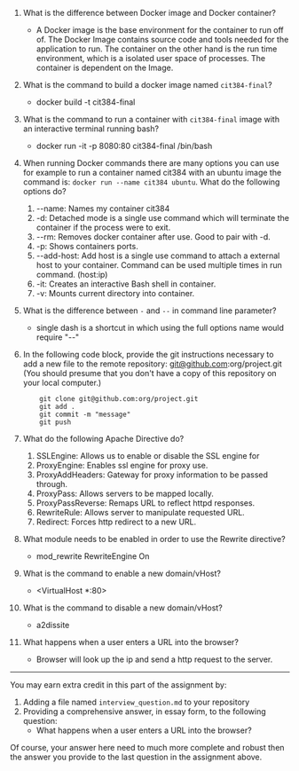 1. What is the difference between Docker image and Docker container?
    *   A Docker image is the base environment for the container to run off of. The Docker Image contains source code and tools needed for the application to run. The container on the other hand is the run time environment, which is a isolated user space of processes. The container is dependent on the Image. 

2. What is the command to build a docker image named `cit384-final`?
    *   docker build -t cit384-final

3. What is the command to run a container with `cit384-final` image with an interactive terminal running bash?
    *   docker run -it -p 8080:80 cit384-final /bin/bash

4. When running Docker commands there are many options you can use for example to run a container named cit384 with an ubuntu image the command is: `docker run --name cit384 ubuntu`. What do the following options do? 
   1. --name: Names my container cit384
   2. -d: Detached mode is a single use command which will terminate the container if the process were to exit.
   3. --rm:  Removes docker container after use. Good to pair with -d.
   4. -p:   Shows containers ports.
   5. --add-host:  Add host is a single use command to attach a external host to your container. Command can be used multiple times in run command. (host:ip)
   6. -it:  Creates an interactive Bash shell in container.
   7. -v:   Mounts current directory into container.

5. What is the difference between `-` and `--` in command line parameter?
    *    single dash is a shortcut in which using the full options name would require "--"

6. In the following code block, provide the git instructions necessary to add a new file to the remote repository: git@github.com:org/project.git (You should presume that you don't have a copy of this repository on your local computer.)
   ```
       git clone git@github.com:org/project.git
       git add .
       git commit -m "message"
       git push
   ```
   <!-- You many add any number of lines in the above code block that you need. -->

7. What do the following Apache Directive do?
   1. SSLEngine: Allows us to enable or disable the SSL engine for 
   2. ProxyEngine: Enables ssl engine for proxy use.
   3. ProxyAddHeaders:  Gateway for proxy information to be passed through.
   4. ProxyPass: Allows servers to be mapped locally.
   5. ProxyPassReverse: Remaps URL to reflect httpd responses.
   6. RewriteRule: Allows server to manipulate requested URL.
   7. Redirect: Forces http redirect to a new URL.

8. What module needs to be enabled in order to use the Rewrite directive?
    * mod_rewrite RewriteEngine On
9. What is the command to enable a new domain/vHost?
    * <VirtualHost *:80>

10. What is the command to disable a new domain/vHost?
    *   a2dissite

11. What happens when a user enters a URL into the browser?
    * Browser will look up the ip and send a http request to the server.

---
You may earn extra credit in this part of the assignment by: 
   1. Adding a file named ``interview_question.md`` to your repository
   2. Providing a comprehensive answer, in essay form, to the following question:
      * What happens when a user enters a URL into the browser?

Of course, your answer here need to much more complete and robust then the answer you provide to the last question in the assignment above.
